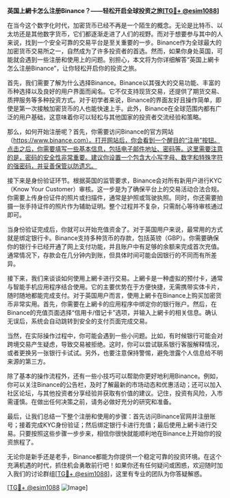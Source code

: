 **英国上網卡怎么注册Binance？——轻松开启全球投资之旅[[TG💪+ @esim1088](https://t.me/s/esim1088)]**

在当今这个数字化时代，加密货币已经不再是一个陌生的概念。无论是比特币、以太坊还是其他数字货币，它们都逐渐走进了人们的视野。而对于想要参与其中的人来说，找到一个安全可靠的交易平台是至关重要的一步。Binance作为全球最大的加密货币交易所之一，自然成为了许多投资者的首选。然而，如果你身处英国，可能就会遇到一些注册和使用上的问题。别担心，本文将为你详细解答“英国上網卡怎么注册Binance”，让你轻松开启你的投资之旅。

首先，我们需要了解为什么选择Binance。Binance以其强大的交易功能、丰富的币种选择以及良好的用户界面而闻名。它不仅支持现货交易，还提供了期货交易、质押服务等多种投资方式。对于初学者来说，Binance的界面友好且操作简单，即使是第一次接触加密货币的人也能快速上手。此外，Binance在全球范围内都有广泛的用户基础，这意味着你可以轻松与其他国家的投资者交流经验和策略。

那么，如何开始注册呢？首先，你需要访问Binance的官方网站（https://www.binance.com）。打开网站后，你会看到一个醒目的“注册”按钮。点击之后，你需要填写一些基本信息，包括电子邮件地址、密码等。这里需要注意的是，密码的安全性非常重要。建议你设置一个包含大小写字母、数字和特殊字符的强密码，并妥善保管以防遗忘。

接下来是身份验证环节。根据英国的监管要求，Binance会对所有新用户进行KYC（Know Your Customer）审核。这一步是为了确保平台上的交易活动合法合规。你需要上传身份证件的照片或扫描件，通常是护照或驾驶执照。同时，你还需要拍摄一张手持证件的照片作为辅助证明。整个过程并不复杂，只需耐心等待审核通过即可。

当身份验证完成后，你就可以开始充值资金了。对于英国用户来说，最常用的方式就是绑定银行卡。Binance支持多种货币的存款，包括英镑（GBP）。你需要确保你的银行卡已经开通了网上支付功能，并且账户中有足够的余额来完成首次充值。通常情况下，存款会在几分钟内到账，但具体时间可能会因银行的不同而有所差异。

接下来，我们来谈谈如何使用上網卡进行交易。上網卡是一种虚拟的预付卡，通常与智能手机应用程序结合使用。它的主要优势在于方便快捷，无需携带实体卡片，随时随地都能完成支付。对于英国用户而言，使用上網卡在Binance上购买加密货币非常实用。首先，你需要在上網卡的应用程序中绑定你的银行账户。然后，在Binance的充值页面选择“信用卡/借记卡”选项，并输入上網卡的相关信息。确认无误后，系统会自动跳转到安全的支付页面完成交易。

当然，在实际操作过程中，你可能会遇到一些小问题。比如，有时候银行可能会对跨境交易产生疑虑，导致交易被拒绝。这时，你可以尝试联系银行客服解释情况，或者更换另一张银行卡试试。另外，也要注意保持警惕，避免泄露个人信息给不明来源的第三方。

除了基本的操作流程外，还有一些小技巧可以帮助你更好地利用Binance。例如，你可以关注Binance的公告栏，及时了解最新的市场动态和优惠活动；还可以加入社区论坛，与其他投资者分享经验并获取有价值的建议。记住，投资有风险，入市需谨慎。在做出任何决策之前，请务必做好充分的研究和准备。

最后，让我们总结一下整个注册和使用的步骤：首先访问Binance官网并注册账号；接着完成KYC身份验证；然后绑定银行卡进行充值；最后使用上網卡进行交易。只要按照这些步骤一步步来，相信你很快就能顺利地在Binance上开始你的投资旅程了。

无论你是新手还是老手，Binance都能为你提供一个稳定可靠的投资环境。在这个充满机遇的时代，抓住机会勇敢前行吧！如果你还有任何疑问或困惑，欢迎随时加入我们的讨论群组[[TG💪+ @esim1088](https://t.me/s/esim1088)]，这里有专业的团队为你答疑解惑。

[[TG💪+ @esim1088](https://t.me/s/esim1088) ![Image](https://i.postimg.cc/4NQfJmqS/Snipaste-2025-05-13-00-14-12.png)]